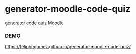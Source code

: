 # generator-moodle-code-quiz

generator code quiz Moodle

### DEMO
https://feliphegomez.github.io/generator-moodle-code-quiz/
